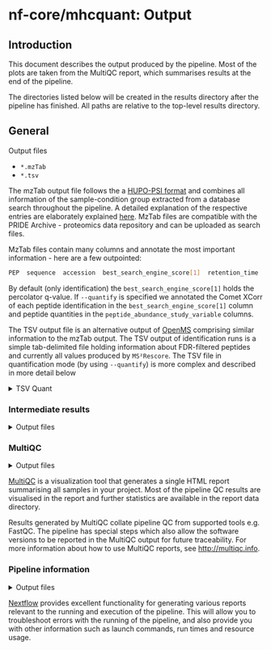 # nf-core/mhcquant: Output

## Introduction

This document describes the output produced by the pipeline. Most of the plots are taken from the MultiQC report, which summarises results at the end of the pipeline.

The directories listed below will be created in the results directory after the pipeline has finished. All paths are relative to the top-level results directory.

## General

<summary>Output files</summary>

- `*.mzTab`
- `*.tsv`

The mzTab output file follows the a [HUPO-PSI format](<https://www.mcponline.org/article/S1535-9476(20)32821-8/fulltext>) and combines all information of the sample-condition group extracted from a database search throughout the pipeline. A detailed explanation of the respective entries are elaborately explained [here](https://psidev.info/sites/default/files/2017-07/R2_The_ten_minute_guide_to_mzTab.pdf). MzTab files are compatible with the PRIDE Archive - proteomics data repository and can be uploaded as search files.

MzTab files contain many columns and annotate the most important information - here are a few outpointed:

```bash
PEP  sequence  accession  best_search_engine_score[1]  retention_time  charge  mass_to_charge  peptide_abundance_study_variable[1]
```

By default (only identification) the `best_search_engine_score[1]` holds the percolator q-value. If `--quantify` is specified we annotated the Comet XCorr of each peptide identification in the `best_search_engine_score[1]` column and peptide quantities in the `peptide_abundance_study_variable` columns.

The TSV output file is an alternative output of [OpenMS](https://www.openms.de/) comprising similar information to the mzTab output. The TSV output of identification runs is a simple tab-delimited file holding information about FDR-filtered peptides and currently all values produced by `MS²Rescore`. The TSV file in quantification mode (by using `--quantify`) is more complex and described in more detail below

<details markdown="1">
<summary>TSV Quant</summary>

MAP contains information about the different mzML files that were provided initially

```bash
#MAP    id    filename    label    size
```

RUN contains information about the search that was performed on each run

```bash
#RUN    run_id  score_type      score_direction date_time       search_engine_version   parameters
```

PROTEIN contains information about the protein ids corresponding to the peptides that were detected (No protein inference was performed)

```bash
#PROTEIN        score   rank    accession       protein_description     coverage        sequence
```

UNASSIGNEDPEPTIDE contains information about PSMs that were identified but couldn't be quantified to a precursor feature on MS Level 1

```bash
#UNASSIGNEDPEPTIDE      rt      mz      score   rank    sequence        charge  aa_before       aa_after        score_type      search_identifier       accessions      FFId_category   feature_id      file_origin     map_index       spectrum_reference      COMET:IonFrac   COMET:deltCn    COMET:deltLCn   COMET:lnExpect  COMET:lnNumSP   COMET:lnRankSP  MS:1001491      MS:1001492      MS:1001493      MS:1002252      MS:1002253      MS:1002254      MS:1002255      MS:1002256      MS:1002257      MS:1002258      MS:1002259      num_matched_peptides    protein_references      target_decoy
```

CONSENSUS contains information about precursor features that were identified in multiple runs (eg. run 1-3 in this case)

```bash
#CONSENSUS      rt_cf   mz_cf   intensity_cf    charge_cf       width_cf        quality_cf      rt_0    mz_0    intensity_0     charge_0        width_0 rt_1    mz_1    intensity_1     charge_1        width_1 rt_2    mz_2    intensity_2     charge_2        width_2 rt_3    mz_3    intensity_3     charge_3        width_3
```

PEPTIDE contains information about peptide hits that were identified and correspond to the consensus features described below

```bash
#PEPTIDE        rt      mz      score   rank    sequence        charge  aa_before       aa_after        score_type      search_identifier       accessions      FFId_category   fea
```

See documentation of the format or PSI documentation for more information about [annotated scores and format](https://abibuilder.informatik.uni-tuebingen.de/archive/openms/Documentation/release/latest/html/TOPP_TextExporter.html).

</details>

### Intermediate results

<details  markdown="1">

This folder contains the intermediate results from various steps of the MHCquant pipeline (e.g. (un)filtered PSMs, aligned mzMLs, features)

<summary>Output files</summary>

- `intermediate_results/`

  - `alignment`: Contains the `trafoXML` files of each run that document the retention time shift after alignment in quantification mode.

  - `comet`: Contains pin files generated by comet after database search
  - `rescoring`

    - `{Sample}_{Condition}_(psm|ms2rescore).idXML`: File holding extra features generated by MS²Rescore that will be used by percolator or mokapot.
    - `{Sample}_{Condition}_pout.idXML`: Unfiltered percolator output.
    - `{Sample}_{Condition}_pout_filtered.idXML`: FDR-filtered percolator output.

  - `features`: Holds information of quantified features in `featureXML` files as a result of the [FeatureFinderIdentification](https://openms.de/doxygen/release/3.0.0/html/TOPP_FeatureFinderIdentification.html) in the quantification mode.

- `ion_annotations`

  - `{Sample}_{Condition}_all_peaks.tsv`: Contains metadata of all measured ions of peptides reported after peptide identification.

  - `{Sample}_{Condition}_matching_ions.tsv`: Contains ion annotations and additional metadata of peptides reported after peptide identification.

</details>

### MultiQC

<details markdown="1">
<summary>Output files</summary>

- `multiqc/`

- `multiqc_report.html`: a standalone HTML file that can be viewed in your web browser.

- `multiqc_data/`: directory containing parsed statistics from the different tools used in the pipeline.

- `multiqc_plots/`: directory containing static images from the report in various formats.

</details>

[MultiQC](http://multiqc.info) is a visualization tool that generates a single HTML report summarising all samples in your project. Most of the pipeline QC results are visualised in the report and further statistics are available in the report data directory.

Results generated by MultiQC collate pipeline QC from supported tools e.g. FastQC. The pipeline has special steps which also allow the software versions to be reported in the MultiQC output for future traceability. For more information about how to use MultiQC reports, see <http://multiqc.info>.

### Pipeline information

<details markdown="1">
<summary>Output files</summary>

- `pipeline_info/`

  - Reports generated by Nextflow: `execution_report.html`, `execution_timeline.html`, `execution_trace.txt` and `pipeline_dag.html`.
  - Reports generated by the pipeline: `software_versions.yml`.
  - Reformatted samplesheet files used as input to the pipeline: `samplesheet.valid.csv`.
  - Parameters used by the pipeline run: `params.json`.

</details>

[Nextflow](https://www.nextflow.io/docs/latest/tracing.html) provides excellent functionality for generating various reports relevant to the running and execution of the pipeline. This will allow you to troubleshoot errors with the running of the pipeline, and also provide you with other information such as launch commands, run times and resource usage.
